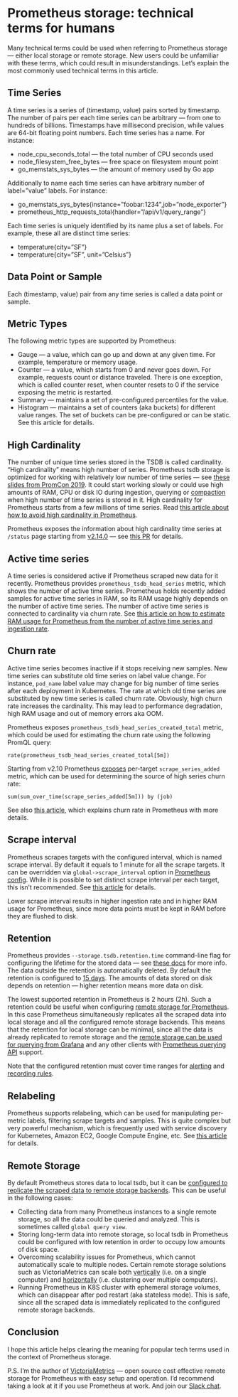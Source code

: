 # Prometheus storage: technical terms for humans

Many technical terms could be used when referring to Prometheus storage — either local storage or remote storage. New users could be unfamiliar with these terms, which could result in misunderstandings. Let’s explain the most commonly used technical terms in this article.

## Time Series

A time series is a series of (timestamp, value) pairs sorted by timestamp. The number of pairs per each time series can be arbitrary — from one to hundreds of billions. Timestamps have millisecond precision, while values are 64-bit floating point numbers. Each time series has a name. For instance:

* node_cpu_seconds_total — the total number of CPU seconds used
* node_filesystem_free_bytes — free space on filesystem mount point
* go_memstats_sys_bytes — the amount of memory used by Go app

Additionally to name each time series can have arbitrary number of label=”value” labels. For instance:

* go_memstats_sys_bytes{instance=”foobar:1234",job=”node_exporter”}
* prometheus_http_requests_total{handler=”/api/v1/query_range”}

Each time series is uniquely identified by its name plus a set of labels. For example, these all are distinct time series:

* temperature{city=”SF”}
* temperature{city=”SF”, unit=”Celsius”}

## Data Point or Sample

Each (timestamp, value) pair from any time series is called a data point or sample.

## Metric Types

The following metric types are supported by Prometheus:

* Gauge — a value, which can go up and down at any given time. For example, temperature or memory usage.
* Counter — a value, which starts from 0 and never goes down. For example, requests count or distance traveled. There is one exception, which is called counter reset, when counter resets to 0 if the service exposing the metric is restarted.
* Summary — maintains a set of pre-configured percentiles for the value.
* Histogram — maintains a set of counters (aka buckets) for different value ranges. The set of buckets can be pre-configured or can be static. See this article for details.

## High Cardinality

The number of unique time series stored in the TSDB is called cardinality. “High cardinality” means high number of series. Prometheus tsdb storage is optimized for working with relatively low number of time series — see [these slides from PromCon 2019](https://promcon.io/2019-munich/slides/containing-your-cardinality.pdf). It could start working slowly or could use high amounts of RAM, CPU or disk IO during ingestion, querying or [compaction](https://prometheus.io/docs/prometheus/latest/storage/#compaction) when high number of time series is stored in it. High cardinality for Prometheus starts from a few millions of time series. Read [this article about how to avoid high cardinality in Prometheus](https://www.robustperception.io/cardinality-is-key).

Prometheus exposes the information about high cardinality time series at `/status` page starting from [v2.14.0](https://github.com/prometheus/prometheus/releases) — see [this PR](https://github.com/prometheus/prometheus/pull/6125) for details.

## Active time series

A time series is considered active if Prometheus scraped new data for it recently. Prometheus provides `prometheus_tsdb_head_series` metric, which shows the number of active time series. Prometheus holds recently added samples for active time series in RAM, so its RAM usage highly depends on the number of active time series. The number of active time series is connected to cardinality via churn rate. See [this article on how to estimate RAM usage for Prometheus from the number of active time series and ingestion rate](https://www.robustperception.io/how-much-ram-does-prometheus-2-x-need-for-cardinality-and-ingestion).

## Churn rate

Active time series becomes inactive if it stops receiving new samples. New time series can substitute old time series on label value change. For instance, `pod_name` label value may change for big number of time series after each deployment in Kubernetes. The rate at which old time series are substituted by new time series is called churn rate. Obviously, high churn rate increases the cardinality. This may lead to performance degradation, high RAM usage and out of memory errors aka OOM.

Prometheus exposes `prometheus_tsdb_head_series_created_total` metric, which could be used for estimating the churn rate using the following PromQL query:

```text
rate(prometheus_tsdb_head_series_created_total[5m])
```

Starting from v2.10 Prometheus [exposes](https://www.robustperception.io/finding-churning-targets-in-prometheus-with-scrape_series_added) per-target `scrape_series_added` metric, which can be used for determining the source of high series churn rate:

```text
sum(sum_over_time(scrape_series_added[5m])) by (job)
```

See also [this article](https://fabxc.org/tsdb/), which explains churn rate in Prometheus with more details.

## Scrape interval

Prometheus scrapes targets with the configured interval, which is named scrape interval. By default it equals to 1 minute for all the scrape targets. It can be overridden via `global->scrape_interval` option in [Prometheus config](https://prometheus.io/docs/prometheus/latest/configuration/configuration/#configuration-file). While it is possible to set distinct scrape interval per each target, this isn’t recommended. See [this article](https://www.robustperception.io/keep-it-simple-scrape_interval-id) for details.

Lower scrape interval results in higher ingestion rate and in higher RAM usage for Prometheus, since more data points must be kept in RAM before they are flushed to disk.

## Retention

Prometheus provides `--storage.tsdb.retention.time` command-line flag for configuring the lifetime for the stored data — see [these docs](https://prometheus.io/docs/prometheus/latest/storage/#operational-aspects) for more info. The data outside the retention is automatically deleted. By default the retention is configured to [15 days](https://github.com/prometheus/prometheus/blob/0ea3a2218d3a71d7a721c078efa2919175beb7a4/cmd/prometheus/main.go#L75). The amounts of data stored on disk depends on retention — higher retention means more data on disk.

The lowest supported retention in Prometheus is 2 hours (2h). Such a retention could be useful when configuring [remote storage for Prometheus](https://github.com/VictoriaMetrics/VictoriaMetrics/blob/master/README.md#prometheus-setup). In this case Prometheus simultaneously replicates all the scraped data into local storage and all the configured remote storage backends. This means that the retention for local storage can be minimal, since all the data is already replicated to remote storage and the [remote storage can be used for querying from Grafana](https://github.com/VictoriaMetrics/VictoriaMetrics/blob/master/README.md#grafana-setup) and any other clients with [Prometheus querying API](https://prometheus.io/docs/prometheus/latest/querying/api/) support.

Note that the configured retention must cover time ranges for [alerting](https://prometheus.io/docs/prometheus/latest/configuration/alerting_rules/) and [recording rules](https://prometheus.io/docs/prometheus/latest/configuration/recording_rules/).

## Relabeling

Prometheus supports relabeling, which can be used for manipulating per-metric labels, filtering scrape targets and samples. This is quite complex but very powerful mechanism, which is frequently used with service discovery for Kubernetes, Amazon EC2, Google Compute Engine, etc. See [this article](https://valyala.medium.com/how-to-use-relabeling-in-prometheus-and-victoriametrics-8b90fc22c4b2) for details.

## Remote Storage

By default Prometheus stores data to local tsdb, but it can be [configured to replicate the scraped data to remote storage backends](https://github.com/VictoriaMetrics/VictoriaMetrics/blob/master/README.md#prometheus-setup). This can be useful in the following cases:

* Collecting data from many Prometheus instances to a single remote storage, so all the data could be queried and analyzed. This is sometimes called `global query view`.
* Storing long-term data into remote storage, so local tsdb in Prometheus could be configured with low retention in order to occupy low amounts of disk space.
* Overcoming scalability issues for Prometheus, which cannot automatically scale to multiple nodes. Certain remote storage solutions such as VictoriaMetrics can scale both [vertically](https://medium.com/@valyala/measuring-vertical-scalability-for-time-series-databases-in-google-cloud-92550d78d8ae) (i.e. on a single computer) and [horizontally](https://github.com/VictoriaMetrics/VictoriaMetrics/blob/cluster/README.md) (i.e. clustering over multiple computers).
* Running Prometheus in K8S cluster with ephemeral storage volumes, which can disappear after pod restart (aka stateless mode). This is safe, since all the scraped data is immediately replicated to the configured remote storage backends.

## Conclusion

I hope this article helps clearing the meaning for popular tech terms used in the context of Prometheus storage.

P.S. I’m the author of [VictoriaMetrics](https://github.com/VictoriaMetrics/VictoriaMetrics/) — open source cost effective remote storage for Prometheus with easy setup and operation. I’d recommend taking a look at it if you use Prometheus at work. And join our [Slack chat](http://slack.victoriametrics.com/).
